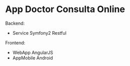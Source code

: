 # App Doctor Consulta Online

Backend:

  * Service Symfony2 Restful

Frontend:

  * WebApp AngularJS
  * AppMobile Android




